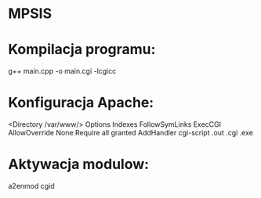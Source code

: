 # MPSIS


# Kompilacja programu:
g++ main.cpp -o main.cgi -lcgicc

# Konfiguracja Apache:
<Directory /var/www/>
	Options Indexes FollowSymLinks ExecCGI
	AllowOverride None
	Require all granted
        AddHandler cgi-script .out .cgi .exe
</Directory>

# Aktywacja modulow:
  a2enmod cgid
